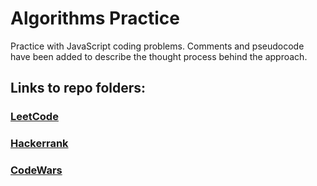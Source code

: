 # Algorithms Practice

Practice with JavaScript coding problems. Comments and pseudocode have been added to describe the thought process behind the approach.

## Links to repo folders:

### [LeetCode](leetcode)
### [Hackerrank](hackerrank)
### [CodeWars](codewars)
